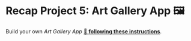 # Recap Project 5: Art Gallery App 🖼️

Build your own _Art Gallery App_
[🔗 **following these instructions**](https://github.com/wd-bootcamp/web-exercises/tree/main/sessions/recap-project-5/art-gallery-app/README.md).
